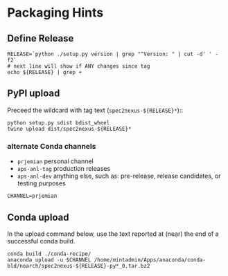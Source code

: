 # Packaging Hints

## Define Release

    RELEASE=`python ./setup.py version | grep "^Version: " | cut -d' ' -f2`
    # next line will show if ANY changes since tag
    echo ${RELEASE} | grep +

## PyPI upload

Preceed the wildcard with tag text (`spec2nexus-${RELEASE}*`)::

	python setup.py sdist bdist_wheel
	twine upload dist/spec2nexus-${RELEASE}*

### alternate Conda channels

*   `prjemian` personal channel
*   `aps-anl-tag` production releases
*   `aps-anl-dev` anything else, such as: pre-release, release candidates, or testing purposes

```
CHANNEL=prjemian
```

## Conda upload

In the upload command below, use the text reported 
at (near) the end of a successful conda build.

	conda build ./conda-recipe/
	anaconda upload -u $CHANNEL /home/mintadmin/Apps/anaconda/conda-bld/noarch/spec2nexus-${RELEASE}-py*_0.tar.bz2
